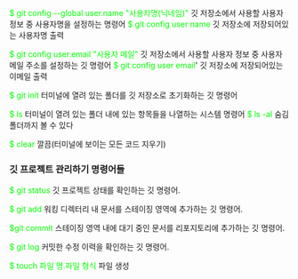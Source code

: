 <span style="color: 00ff00;">$ git config --global user.name "사용자명(닉네임)"</span>
깃 저장소에서 사용할 사용자 정보 중 사용자명을 설정하는 명령어
<span style="color: 00ff00;">$ git config user name</span>
깃 저장소에 저장되어있는 사용자명 출력

<span style="color: 00ff00;">$ git config user.email "사용자 메일"</span>
깃 저장소에서 사용할 사용자 정보 중 사용자 메일 주소를 설정하는 깃 명령어
<span style="color: 00ff00;">$ git config user email</span>'
깃 저장소에 저장되어있는 이메일 출력

<span style="color: 00ff00;">$ git init</span>
터미널에 열려 있는 폴더를 깃 저장소로 초기화하는 깃 명령어

<span style="color: 00ff00;">$ ls</span>
터미널이 열려 있는 폴더 내에 있는 항목들을 나열하는 시스템 명령어
<span style="color: 00ff00;">$ ls -al</span>
숨김 폴더까지 볼 수 있다


<span style="color: 00ff00;">$ clear</span>
깔끔(터미널에 보이는 모든 코드 지우기)

### 깃 프로젝트 관리하기 명령어들
<span style="color: 00ff00;">$ git status</span>
깃 프로젝트 상태를 확인하는 깃 명령어.

<span style="color: 00ff00;">$ git add</span>
워킹 디렉터리 내 문서를 스테이징 영역에 추가하는 깃 명령어.

<span style="color: 00ff00;">$git commit</span>
스테이징 영역 내에 대기 중인 문서를 리포지토리에 추가하는 깃 명령어.

<span style="color: 00ff00;">$ git log</span>
커밋한 수정 이력을 확인하는 깃 명령어.

<span style="color: 00ff00;">$ touch 파일 명.파일 형식</span>
파일 생성


